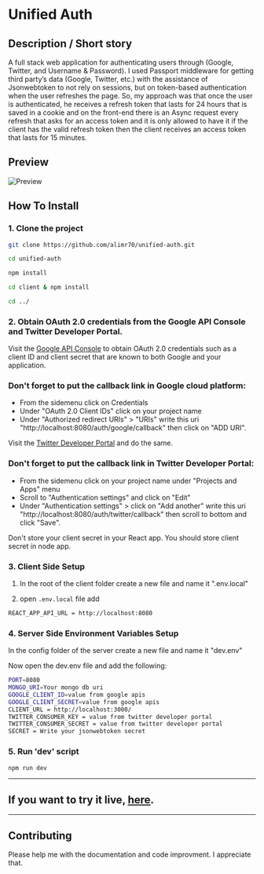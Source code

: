# Unified Auth

## Description / Short story

A full stack web application for authenticating users through (Google, Twitter, and Username & Password). I used Passport middleware for getting third party’s data (Google, Twitter, etc.) with the assistance of Jsonwebtoken to not rely on sessions, but on token-based authentication when the user refreshes the page. So, my approach was that once the user is authenticated, he receives a refresh token that lasts for 24 hours that is saved in a cookie and on the front-end there is an Async request every refresh that asks for an access token and it is only allowed to have it if the client has the valid refresh token then the client receives an access token that lasts for 15 minutes.

## Preview

![Preview](preview.gif)

## How To Install

### 1. Clone the project

```bash
git clone https://github.com/alimr70/unified-auth.git

cd unified-auth

npm install

cd client & npm install

cd ../
```

### 2. Obtain OAuth 2.0 credentials from the Google API Console and Twitter Developer Portal.

Visit the [Google API Console](https://console.developers.google.com/) to obtain OAuth 2.0 credentials such as a client ID and client secret that are known to both Google and your application.

### Don't forget to put the callback link in Google cloud platform:

- From the sidemenu click on Credentials
- Under "OAuth 2.0 Client IDs" click on your project name
- Under "Authorized redirect URIs" > "URIs" write this uri "http://localhost:8080/auth/google/callback" then click on "ADD URI".

Visit the [Twitter Developer Portal](https://developer.twitter.com/) and do the same.

### Don't forget to put the callback link in Twitter Developer Portal:

- From the sidemenu click on your project name under "Projects and Apps" menu
- Scroll to "Authentication settings" and click on "Edit"
- Under "Authentication settings" > click on "Add another" write this uri "http://localhost:8080/auth/twitter/callback" then scroll to bottom and click "Save".

Don't store your client secret in your React app. You should store client secret in node app.

### 3. Client Side Setup

1. In the root of the client folder create a new file and name it ".env.local"

2. open `.env.local` file add

```bash
REACT_APP_API_URL = http://localhost:8080
```

### 4. Server Side Environment Variables Setup

In the config folder of the server create a new file and name it "dev.env"

Now open the dev.env file and add the following:

```bash
PORT=8080
MONGO_URI=Your mongo db uri
GOOGLE_CLIENT_ID=value from google apis
GOOGLE_CLIENT_SECRET=value from google apis
CLIENT_URL = http://localhost:3000/
TWITTER_CONSUMER_KEY = value from twitter developer portal
TWITTER_CONSUMER_SECRET = value from twitter developer portal
SECRET = Write your jsonwebtoken secret
```

### 5. Run 'dev' script

```bash
npm run dev
```

<hr>

## If you want to try it live, [here](https://unified-auth.herokuapp.com/).

<hr>

## Contributing

Please help me with the documentation and code improvment. I appreciate that.
